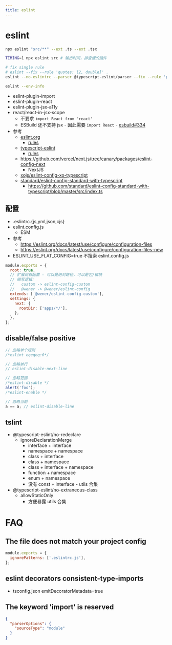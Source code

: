 ```yaml
---
title: eslint
---
```


# eslint

```bash
npx eslint "src/**" --ext .ts --ext .tsx

TIMING=1 npx eslint src # 输出时间，排查慢的插件

# fix single rule
# eslint --fix --rule 'quotes: [2, double]' .
eslint --no-eslintrc --parser @typescript-eslint/parser --fix --rule 'prefer-const: 1' src/**/*.ts

eslint --env-info
```

- eslint-plugin-import
- eslint-plugin-react
- eslint-plugin-jsx-a11y
- react/react-in-jsx-scope
  - 不要求 `import React from 'react'`
  - ESBuild 还不支持 jsx - 因此需要 `import React` - [esbuild#334](https://github.com/evanw/esbuild/issues/334)
- 参考
  - [eslint.org](https://eslint.org)
    - [rules](https://eslint.org/docs/latest/rules/)
  - [typescript-eslint](https://github.com/typescript-eslint/typescript-eslint)
    - [rules](https://typescript-eslint.io/rules/)
  - https://github.com/vercel/next.js/tree/canary/packages/eslint-config-next
    - NextJS
  - [xojs/eslint-config-xo-typescript](https://github.com/xojs/eslint-config-xo-typescript)
  - [standard/eslint-config-standard-with-typescript](https://github.com/standard/eslint-config-standard-with-typescript)
    - https://github.com/standard/eslint-config-standard-with-typescript/blob/master/src/index.ts

## 配置

- .eslintrc.{js,yml,json,cjs}
- eslint.config.js
  - ESM
- 参考
  - https://eslint.org/docs/latest/use/configure/configuration-files
  - https://eslint.org/docs/latest/use/configure/configuration-files-new
- ESLINT_USE_FLAT_CONFIG=true 不搜索 eslint.config.js

```js
module.exports = {
  root: true,
  // 扩展现有配置 - 可以是绝对路径，可以是包/模块
  // 缩写逻辑:
  //   custom -> eslint-config-custom
  //   @wener -> @wener/eslint-config
  extends: ['@wener/eslint-config-custom'],
  settings: {
    next: {
      rootDir: ['apps/*/'],
    },
  },
};
```

## disable/false positive

```js
// 忽略单个规则
/*eslint eqeqeq:0*/

// 忽略单行
// eslint-disable-next-line

// 忽略范围
/*eslint-disable */
alert('foo');
/*eslint-enable */

// 忽略当前
a == a; // eslint-disable-line
```

## tslint

- @typescript-eslint/no-redeclare
  - ignoreDeclarationMerge
    - interface + interface
    - namespace + namespace
    - class + interface
    - class + namespace
    - class + interface + namespace
    - function + namespace
    - enum + namespace
    - 没有 const + interface - utils 合集
- @typescript-eslint/no-extraneous-class
  - allowStaticOnly
    - 方便暴露 utils 合集

# FAQ

## The file does not match your project config

```js title=".eslintrc.js"
module.exports = {
  ignorePatterns: ['.eslintrc.js'],
};
```

## eslint decorators consistent-type-imports

- tsconfig.json emitDecoratorMetadata=true

## The keyword 'import' is reserved

```json
{
  "parserOptions": {
    "sourceType": "module"
  }
}
```
